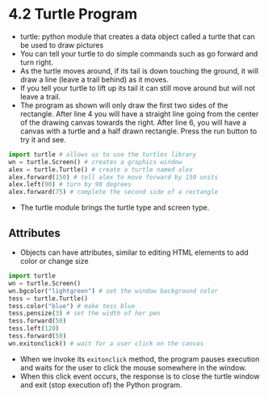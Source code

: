 # 4.2 Turtle Program

- turtle: python module that creates a data object called a turtle that can be used to draw pictures
- You can tell your turtle to do simple commands such as go forward and turn right.
- As the turtle moves around, if its tail is down touching the ground, it will draw a line (leave a trail behind) as it moves.
- If you tell your turtle to lift up its tail it can still move around but will not leave a trail.
- The program as shown will only draw the first two sides of the rectangle. After line 4 you will have a straight line going from the center of the drawing canvas towards the right. After line 6, you will have a canvas with a turtle and a half drawn rectangle. Press the run button to try it and see.

```python
import turtle # allows us to use the turtles library
wn = turtle.Screen() # creates a graphics window
alex = turtle.Turtle() # create a turtle named alex
alex.forward(150) # tell alex to move forward by 150 units
alex.left(90) # turn by 90 degrees
alex.forward(75) # complete the second side of a rectangle
```

- The turtle module brings the turtle type and screen type.

## Attributes

- Objects can have attributes, similar to editing HTML elements to add color or change size

```python
import turtle
wn = turtle.Screen()
wn.bgcolor("lightgreen") # set the window background color
tess = turtle.Turtle()
tess.color("blue") # make tess blue
tess.pensize(3) # set the width of her pen
tess.forward(50)
tess.left(120)
tess.forward(50)
wn.exitonclick() # wait for a user click on the canvas

```

- When we invoke its `exitonclick` method, the program pauses execution and waits for the user to click the mouse somewhere in the window.
- When this click event occurs, the response is to close the turtle window and exit (stop execution of) the Python program.